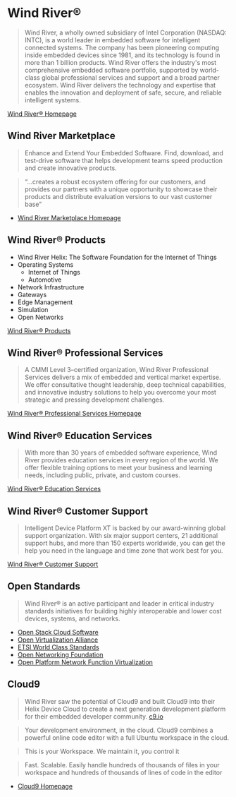 Wind River®
==

> Wind River, a wholly owned subsidiary of Intel Corporation (NASDAQ: INTC), is a world leader in embedded software for intelligent connected systems. The company has been pioneering computing inside embedded devices since 1981, and its technology is found in more than 1 billion products. Wind River offers the industry's most comprehensive embedded software portfolio, supported by world-class global professional services and support and a broad partner ecosystem. Wind River delivers the technology and expertise that enables the innovation and deployment of safe, secure, and reliable intelligent systems. 

[Wind River® Homepage](http://www.windriver.com/)

## Wind River Marketplace

> Enhance and Extend Your Embedded Software. Find, download, and test-drive software that helps development teams speed production and create innovative products.

> “…creates a robust ecosystem offering for our customers, and provides our partners with a unique opportunity to showcase their products and distribute evaluation versions to our vast customer base”

- [Wind River Marketplace Homepage](https://marketplace.windriver.com/index.php?welcome)

## Wind River® Products

- Wind River Helix: The Software Foundation for the Internet of Things
- Operating Systems
  - Internet of Things
  - Automotive
- Network Infrastructure
- Gateways
- Edge Management
- Simulation
- Open Networks

[Wind River® Products](http://www.windriver.com/products/)

## Wind River® Professional Services

> A CMMI Level 3–certified organization, Wind River Professional Services delivers a mix of embedded and vertical market expertise. We offer consultative thought leadership, deep technical capabilities, and innovative industry solutions to help you overcome your most strategic and pressing development challenges.

[Wind River® Professional Services Homepage](http://www.windriver.com/services/)

## Wind River® Education Services

> With more than 30 years of embedded software experience, Wind River provides education services in every region of the world. We offer flexible training options to meet your business and learning needs, including public, private, and custom courses.

[Wind River® Education Services](http://www.windriver.com/education/)

## Wind River® Customer Support
 
> Intelligent Device Platform XT is backed by our award-winning global support organization. With six major support centers, 21 additional support hubs, and more than 150 experts worldwide, you can get the help you need in the language and time zone that work best for you. 

[Wind River® Customer Support](http://www.windriver.com/support/)

## Open Standards

> Wind River® is an active participant and leader in critical industry standards initiatives for building highly interoperable and lower cost devices, systems, and networks.

- [Open Stack Cloud Software](http://www.openstack.org/)
- [Open Virtualization Alliance](https://openvirtualizationalliance.org/)
- [ETSI World Class Standards](http://www.etsi.org/)
- [Open Networking Foundation](https://www.opennetworking.org/)
- [Open Platform Network Function Virtualization](https://www.opnfv.org/)

## Cloud9

> Wind River saw the potential of Cloud9 and built Cloud9 into their Helix Device Cloud to create a next generation development platform for their embedded developer community. [c9.io](https://c9.io/blog/2015-a-year-of-living-learningly/)

> Your development environment, in the cloud. Cloud9 combines a powerful online code editor with a full Ubuntu workspace in the cloud.

> This is your Workspace. We maintain it, you control it

> Fast. Scalable. Easily handle hundreds of thousands of files in your workspace and hundreds of thousands of lines of code in the editor

- [Cloud9 Homepage](https://c9.io/)